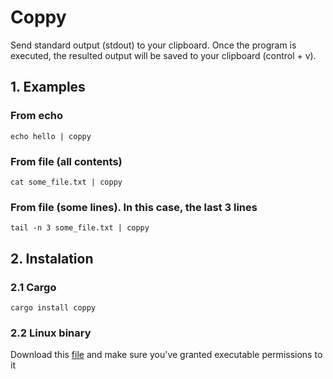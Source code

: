 # Coppy

Send standard output (stdout) to your clipboard. Once the program is executed, the resulted output will be saved to your clipboard (control + v).

## 1. Examples

### From echo

    echo hello | coppy

### From file (all contents)
    cat some_file.txt | coppy

### From file (some lines). In this case, the last 3 lines
 
    tail -n 3 some_file.txt | coppy


## 2. Instalation
### 2.1 Cargo

    cargo install coppy

### 2.2 Linux binary
Download this [file](https://github.com/costa86/autogit/blob/main/coppy) and make sure you've granted executable permissions to it

